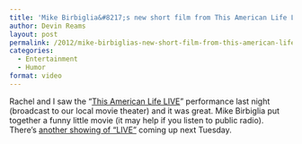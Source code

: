 ```yaml
---
title: 'Mike Birbiglia&#8217;s new short film from This American Life LIVE'
author: Devin Reams
layout: post
permalink: /2012/mike-birbiglias-new-short-film-from-this-american-life-live/
categories:
  - Entertainment
  - Humor
format: video
---
```

Rachel and I saw the &#8220;[This American Life LIVE][1]&#8221; performance last night (broadcast to our local movie theater) and it was great. Mike Birbiglia put together a funny little movie (it may help if you listen to public radio). There&#8217;s [another showing of &#8220;LIVE&#8221;][1] coming up next Tuesday.

 [1]: http://www.thisamericanlife.org/cinema